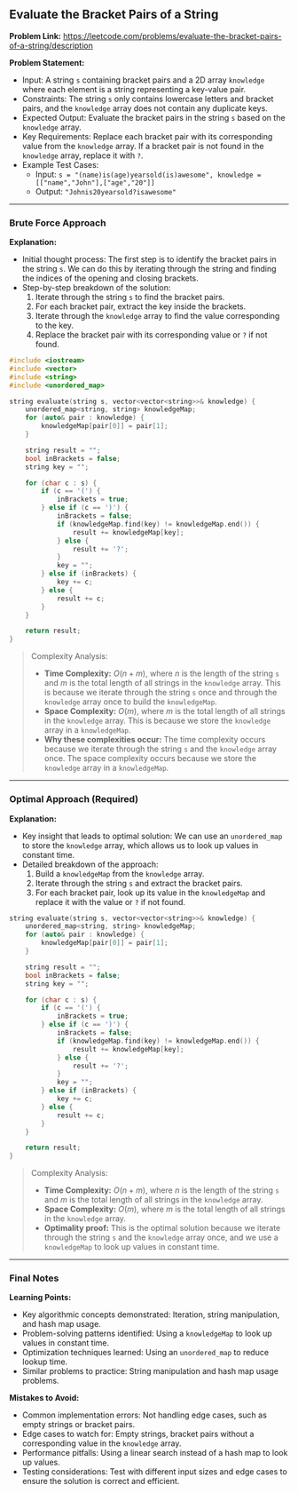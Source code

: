 ## Evaluate the Bracket Pairs of a String

**Problem Link:** https://leetcode.com/problems/evaluate-the-bracket-pairs-of-a-string/description

**Problem Statement:**
- Input: A string `s` containing bracket pairs and a 2D array `knowledge` where each element is a string representing a key-value pair.
- Constraints: The string `s` only contains lowercase letters and bracket pairs, and the `knowledge` array does not contain any duplicate keys.
- Expected Output: Evaluate the bracket pairs in the string `s` based on the `knowledge` array.
- Key Requirements: Replace each bracket pair with its corresponding value from the `knowledge` array. If a bracket pair is not found in the `knowledge` array, replace it with `?`.
- Example Test Cases:
  - Input: `s = "(name)is(age)yearsold(is)awesome", knowledge = [["name","John"],["age","20"]]`
  - Output: `"Johnis20yearsold?isawesome"`

---

### Brute Force Approach

**Explanation:**
- Initial thought process: The first step is to identify the bracket pairs in the string `s`. We can do this by iterating through the string and finding the indices of the opening and closing brackets.
- Step-by-step breakdown of the solution:
  1. Iterate through the string `s` to find the bracket pairs.
  2. For each bracket pair, extract the key inside the brackets.
  3. Iterate through the `knowledge` array to find the value corresponding to the key.
  4. Replace the bracket pair with its corresponding value or `?` if not found.

```cpp
#include <iostream>
#include <vector>
#include <string>
#include <unordered_map>

string evaluate(string s, vector<vector<string>>& knowledge) {
    unordered_map<string, string> knowledgeMap;
    for (auto& pair : knowledge) {
        knowledgeMap[pair[0]] = pair[1];
    }

    string result = "";
    bool inBrackets = false;
    string key = "";

    for (char c : s) {
        if (c == '(') {
            inBrackets = true;
        } else if (c == ')') {
            inBrackets = false;
            if (knowledgeMap.find(key) != knowledgeMap.end()) {
                result += knowledgeMap[key];
            } else {
                result += '?';
            }
            key = "";
        } else if (inBrackets) {
            key += c;
        } else {
            result += c;
        }
    }

    return result;
}
```

> Complexity Analysis:
> - **Time Complexity:** $O(n + m)$, where $n$ is the length of the string `s` and $m$ is the total length of all strings in the `knowledge` array. This is because we iterate through the string `s` once and through the `knowledge` array once to build the `knowledgeMap`.
> - **Space Complexity:** $O(m)$, where $m$ is the total length of all strings in the `knowledge` array. This is because we store the `knowledge` array in a `knowledgeMap`.
> - **Why these complexities occur:** The time complexity occurs because we iterate through the string `s` and the `knowledge` array once. The space complexity occurs because we store the `knowledge` array in a `knowledgeMap`.

---

### Optimal Approach (Required)

**Explanation:**
- Key insight that leads to optimal solution: We can use an `unordered_map` to store the `knowledge` array, which allows us to look up values in constant time.
- Detailed breakdown of the approach:
  1. Build a `knowledgeMap` from the `knowledge` array.
  2. Iterate through the string `s` and extract the bracket pairs.
  3. For each bracket pair, look up its value in the `knowledgeMap` and replace it with the value or `?` if not found.

```cpp
string evaluate(string s, vector<vector<string>>& knowledge) {
    unordered_map<string, string> knowledgeMap;
    for (auto& pair : knowledge) {
        knowledgeMap[pair[0]] = pair[1];
    }

    string result = "";
    bool inBrackets = false;
    string key = "";

    for (char c : s) {
        if (c == '(') {
            inBrackets = true;
        } else if (c == ')') {
            inBrackets = false;
            if (knowledgeMap.find(key) != knowledgeMap.end()) {
                result += knowledgeMap[key];
            } else {
                result += '?';
            }
            key = "";
        } else if (inBrackets) {
            key += c;
        } else {
            result += c;
        }
    }

    return result;
}
```

> Complexity Analysis:
> - **Time Complexity:** $O(n + m)$, where $n$ is the length of the string `s` and $m$ is the total length of all strings in the `knowledge` array.
> - **Space Complexity:** $O(m)$, where $m$ is the total length of all strings in the `knowledge` array.
> - **Optimality proof:** This is the optimal solution because we iterate through the string `s` and the `knowledge` array once, and we use a `knowledgeMap` to look up values in constant time.

---

### Final Notes

**Learning Points:**
- Key algorithmic concepts demonstrated: Iteration, string manipulation, and hash map usage.
- Problem-solving patterns identified: Using a `knowledgeMap` to look up values in constant time.
- Optimization techniques learned: Using an `unordered_map` to reduce lookup time.
- Similar problems to practice: String manipulation and hash map usage problems.

**Mistakes to Avoid:**
- Common implementation errors: Not handling edge cases, such as empty strings or bracket pairs.
- Edge cases to watch for: Empty strings, bracket pairs without a corresponding value in the `knowledge` array.
- Performance pitfalls: Using a linear search instead of a hash map to look up values.
- Testing considerations: Test with different input sizes and edge cases to ensure the solution is correct and efficient.